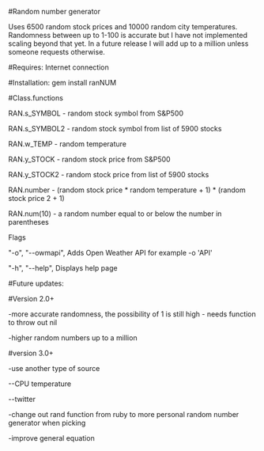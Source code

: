 #Random number generator 

Uses 6500 random stock prices and 10000 random city temperatures. 
Randomness between up to 1-100 is accurate but I have not implemented scaling beyond that yet. In a future release I will add up to a million unless someone requests otherwise.

#Requires:
Internet connection

#Installation: 
gem install ranNUM

#Class.functions

RAN.s_SYMBOL - random stock symbol from S&P500

RAN.s_SYMBOL2 - random stock symbol from list of 5900 stocks

RAN.w_TEMP - random temperature

RAN.y_STOCK - random stock price from S&P500

RAN.y_STOCK2 - random stock price from list of 5900 stocks

RAN.number - (random stock price * random temperature + 1) * (random stock price 2 + 1)

RAN.num(10) - a random number equal to or below the number in parentheses

Flags

"-o", "--owmapi", Adds Open Weather API for example -o 'API'

"-h", "--help", Displays help page

#Future updates:

#Version 2.0+

-more accurate randomness, the possibility of 1 is still high - needs function to throw out nil

-higher random numbers up to a million


#version 3.0+

-use another type of source

 --CPU temperature
 
 --twitter
 
-change out rand function from ruby to more personal random number generator when picking

-improve general equation

